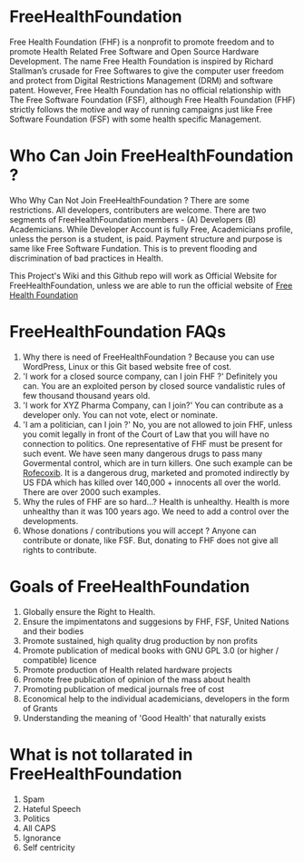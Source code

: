 FreeHealthFoundation
====================

Free Health Foundation (FHF) is a nonprofit to promote freedom and to promote Health Related Free Software and Open Source Hardware Development. The name Free Health Foundation is inspired by Richard Stallman’s crusade for Free Softwares to give the computer user freedom and protect from Digital Restrictions Management (DRM) and software patent. However, Free Health Foundation has no official relationship with The Free Software Foundation (FSF), although Free Health Foundation (FHF) strictly follows the motive and way of running campaigns just like Free Software Foundation (FSF) with some health specific Management.


Who Can Join FreeHealthFoundation ?
===================================


Who Why Can Not Join FreeHealthFoundation ? There are some restrictions.
All developers, contributers are welcome. There are two segments of FreeHealthFoundation members - (A) Developers (B) Academicians. 
While Developer Account is fully Free, Academicians profile, unless the person is a student, is paid. Payment structure and purpose is same like Free Software Fundation. This is to prevent flooding and discrimination of bad practices in Health.

This Project's Wiki and this Github repo will work as Official Website for FreeHealthFoundation, unless we are able to run the official website of [Free Health Foundation](http://freehealthfoundation.org/)


FreeHealthFoundation FAQs
=========================

1. Why there is need of FreeHealthFoundation ? Because you can use WordPress, Linux or this Git based website free of cost.
2. 'I work for a closed source company, can I join FHF ?' Definitely you can. You are an exploited person by closed source vandalistic rules of few thousand thousand years old. 
3. 'I work for XYZ Pharma Company, can I join?' You can contribute as a developer only. You can not vote, elect or nominate.
4. 'I am a politician, can I join ?' No, you are not allowed to join FHF, unless you comit legally in front of the Court of Law that you will have no connection to politics. One representative of FHF must be present for such event. We have seen many dangerous drugs to pass many Govermental control, which are in turn killers. One such example can be [Rofecoxib](http://en.wikipedia.org/wiki/Rofecoxib). It is a dangerous drug, marketed and promoted indirectly by US FDA which has killed over 140,000 + innocents all over the world. There are over 2000 such examples.
5. Why the rules of FHF are so hard...? Health is unhealthy. Health is more unhealthy than it was 100 years ago. We need to add a control over the developments.
6. Whose donations / contributions you will accept ? Anyone can contribute or donate, like FSF. But, donating to FHF does not give all rights to contribute.

Goals of FreeHealthFoundation
=============================

1. Globally ensure the Right to Health.
2. Ensure the impimentatons and suggesions by FHF, FSF, United Nations and their bodies
3. Promote sustained, high quality drug production by non profits
4. Promote publication of medical books with GNU GPL 3.0 (or higher / compatible) licence
5. Promote production of Health related hardware projects
6. Promote free publication of opinion of the mass about health
7. Promoting publication of medical journals free of cost
8. Economical help to the individual academicians, developers in the form of Grants
9. Understanding the meaning of 'Good Health' that naturally exists

What is not tollarated in FreeHealthFoundation
==============================================

1. Spam
2. Hateful Speech
3. Politics
4. All CAPS
5. Ignorance
6. Self centricity





